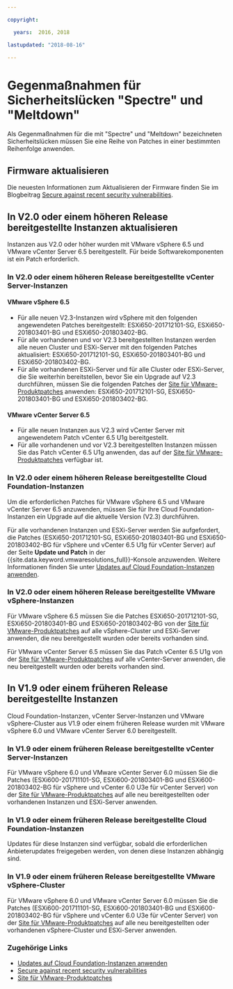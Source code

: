 ```yaml
---

copyright:

  years:  2016, 2018

lastupdated: "2018-08-16"

---
```


# Gegenmaßnahmen für Sicherheitslücken "Spectre" und "Meltdown"

Als Gegenmaßnahmen für die mit "Spectre" und "Meltdown" bezeichneten Sicherheitslücken müssen Sie eine Reihe von Patches in einer bestimmten Reihenfolge anwenden.

## Firmware aktualisieren

Die neuesten Informationen zum Aktualisieren der Firmware finden Sie im Blogbeitrag [Secure against recent security vulnerabilities](https://www.ibm.com/blogs/bluemix/2018/01/ibm-cloud-spectre-meltdown-vulnerabilities/).

## In V2.0 oder einem höheren Release bereitgestellte Instanzen aktualisieren

Instanzen aus V2.0 oder höher wurden mit VMware vSphere 6.5 und VMware vCenter Server 6.5 bereitgestellt. Für beide Softwarekomponenten ist ein Patch erforderlich.

### In V2.0 oder einem höheren Release bereitgestellte vCenter Server-Instanzen

#### VMware vSphere 6.5

* Für alle neuen V2.3-Instanzen wird vSphere mit den folgenden angewendeten Patches bereitgestellt: ESXi650-201712101-SG, ESXi650-201803401-BG und ESXi650-201803402-BG.  
* Für alle vorhandenen und vor V2.3 bereitgestellten Instanzen werden alle neuen Cluster und ESXi-Server mit den folgenden Patches aktualisiert: ESXi650-201712101-SG, ESXi650-201803401-BG und ESXi650-201803402-BG.
* Für alle vorhandenen ESXi-Server und für alle Cluster oder ESXi-Server, die Sie weiterhin bereitstellen, bevor Sie ein Upgrade auf V2.3 durchführen, müssen Sie die folgenden Patches der [Site für VMware-Produktpatches](https://my.vmware.com/group/vmware/patch) anwenden: ESXi650-201712101-SG, ESXi650-201803401-BG und ESXi650-201803402-BG.

#### VMware vCenter Server 6.5

* Für alle neuen Instanzen aus V2.3 wird vCenter Server mit angewendetem Patch vCenter 6.5 U1g bereitgestellt.
* Für alle vorhandenen und vor V2.3 bereitgestellten Instanzen müssen Sie das Patch vCenter 6.5 U1g anwenden, das auf der [Site für VMware-Produktpatches](https://my.vmware.com/group/vmware/patch) verfügbar ist.

### In V2.0 oder einem höheren Release bereitgestellte Cloud Foundation-Instanzen

Um die erforderlichen Patches für VMware vSphere 6.5 und VMware vCenter Server 6.5 anzuwenden, müssen Sie für Ihre Cloud Foundation-Instanzen ein Upgrade auf die aktuelle Version (V2.3) durchführen.

Für alle vorhandenen Instanzen und ESXi-Server werden Sie aufgefordert, die Patches (ESXi650-201712101-SG, ESXi650-201803401-BG und ESXi650-201803402-BG für vSphere und vCenter 6.5 U1g für vCenter Server) auf der Seite **Update und Patch** in der {{site.data.keyword.vmwaresolutions_full}}-Konsole anzuwenden. Weitere Informationen finden Sie unter [Updates auf Cloud Foundation-Instanzen anwenden](../sddc/sd_applyingupdates.html).

### In V2.0 oder einem höheren Release bereitgestellte VMware vSphere-Instanzen

Für VMware vSphere 6.5 müssen Sie die Patches ESXi650-201712101-SG, ESXi650-201803401-BG und ESXi650-201803402-BG von der [Site für VMware-Produktpatches](https://my.vmware.com/group/vmware/patch) auf alle vSphere-Cluster und ESXi-Server anwenden, die neu bereitgestellt wurden oder bereits vorhanden sind.

Für VMware vCenter Server 6.5 müssen Sie das Patch vCenter 6.5 U1g von der [Site für VMware-Produktpatches](https://my.vmware.com/group/vmware/patch) auf alle vCenter-Server anwenden, die neu bereitgestellt wurden oder bereits vorhanden sind.

## In V1.9 oder einem früheren Release bereitgestellte Instanzen

Cloud Foundation-Instanzen, vCenter Server-Instanzen und VMware vSphere-Cluster aus V1.9 oder einem früheren Release wurden mit VMware vSphere 6.0 und VMware vCenter Server 6.0 bereitgestellt.

### In V1.9 oder einem früheren Release bereitgestellte vCenter Server-Instanzen

Für VMware vSphere 6.0 und VMware vCenter Server 6.0 müssen Sie die Patches (ESXi600-201711101-SG, ESXi600-201803401-BG und ESXi600-201803402-BG für vSphere und vCenter 6.0 U3e für vCenter Server) von der [Site für VMware-Produktpatches](https://my.vmware.com/group/vmware/patch) auf alle neu bereitgestellten oder vorhandenen Instanzen und ESXi-Server anwenden.

### In V1.9 oder einem früheren Release bereitgestellte Cloud Foundation-Instanzen

Updates für diese Instanzen sind verfügbar, sobald die erforderlichen Anbieterupdates freigegeben werden, von denen diese Instanzen abhängig sind.

### In V1.9 oder einem früheren Release bereitgestellte VMware vSphere-Cluster

Für VMware vSphere 6.0 und VMware vCenter Server 6.0 müssen Sie die Patches (ESXi600-201711101-SG, ESXi600-201803401-BG und ESXi600-201803402-BG für vSphere und vCenter 6.0 U3e für vCenter Server) von der [Site für VMware-Produktpatches](https://my.vmware.com/group/vmware/patch) auf alle neu bereitgestellten oder vorhandenen vSphere-Cluster und ESXi-Server anwenden.

### Zugehörige Links

* [Updates auf Cloud Foundation-Instanzen anwenden](../sddc/sd_applyingupdates.html)
* [Secure against recent security vulnerabilities](https://www.ibm.com/blogs/bluemix/2018/01/ibm-cloud-spectre-meltdown-vulnerabilities/)
* [Site für VMware-Produktpatches](https://my.vmware.com/group/vmware/patch)
